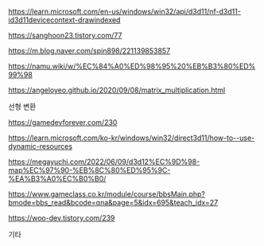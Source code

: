 https://learn.microsoft.com/en-us/windows/win32/api/d3d11/nf-d3d11-id3d11devicecontext-drawindexed

https://sanghoon23.tistory.com/77

https://m.blog.naver.com/spin898/221139853857

https://namu.wiki/w/%EC%84%A0%ED%98%95%20%EB%B3%80%ED%99%98

https://angeloyeo.github.io/2020/09/08/matrix_multiplication.html

선형 변환

https://gamedevforever.com/230

https://learn.microsoft.com/ko-kr/windows/win32/direct3d11/how-to--use-dynamic-resources


https://megayuchi.com/2022/06/09/d3d12%EC%9D%98-map%EC%97%90-%EB%8C%80%ED%95%9C-%EA%B3%A0%EC%B0%B0/

https://www.gameclass.co.kr/module/course/bbsMain.php?bmode=bbs_read&bcode=qna&page=5&idx=695&teach_idx=27

https://woo-dev.tistory.com/239

기타
